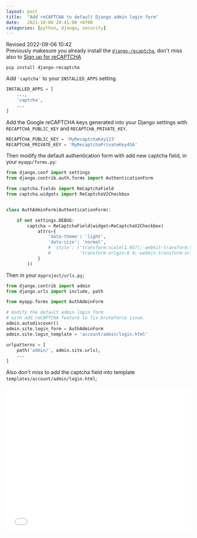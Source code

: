 ```yaml
---
layout: post
title:  "Add reCAPTCHA to default Django admin login form"
date:   2021-10-06 20:41:00 +0700
categories: [python, django, security]
---
```


Revised 2022-09-06 10:42 <br>
Previously makesure you already install the [`django-recaptcha`](https://pypi.org/project/django-recaptcha/),
don't miss also to [Sign up for reCAPTCHA](https://www.google.com/recaptcha/about/)

```
pip install django-recaptcha
```

Add `'captcha'` to your `INSTALLED_APPS` setting.

```python
INSTALLED_APPS = [
    ...,
    'captcha',
    ...
]
```

Add the Google reCAPTCHA keys generated into your Django settings with `RECAPTCHA_PUBLIC_KEY` and `RECAPTCHA_PRIVATE_KEY`.

```python
RECAPTCHA_PUBLIC_KEY = 'MyRecaptchaKey123'
RECAPTCHA_PRIVATE_KEY = 'MyRecaptchaPrivateKey456'
```

Then modify the default authentication form with add new captcha field, in your `myapp/forms.py`:

```python
from django.conf import settings
from django.contrib.auth.forms import AuthenticationForm

from captcha.fields import ReCaptchaField
from captcha.widgets import ReCaptchaV2Checkbox


class AuthAdminForm(AuthenticationForm):

    if not settings.DEBUG:
        captcha = ReCaptchaField(widget=ReCaptchaV2Checkbox(
            attrs={
                'data-theme': 'light',
                'data-size': 'normal',
                # 'style': ('transform:scale(1.057);-webkit-transform:scale(1.057);'
                #           'transform-origin:0 0;-webkit-transform-origin:0 0;')
            }
        ))
```

Then in your `myproject/urls.py`;


```python
from django.contrib import admin
from django.urls import include, path

from myapp.forms import AuthAdminForm

# modify the default admin login form
# with add reCAPTCHA feature to fix bruteforce issue.
admin.autodiscover()
admin.site.login_form = AuthAdminForm
admin.site.login_template = 'account/admin/login.html'

urlpatterns = [
    path('admin/', admin.site.urls),
    ...
]
```

Also don't miss to add the captcha field into template `templates/account/admin/login.html`;

<iframe width="100%" height="400" src="//jsfiddle.net/agaust/ja21bugn/2/embedded/html/dark/" allowfullscreen="allowfullscreen" allowpaymentrequest frameborder="0"></iframe>
